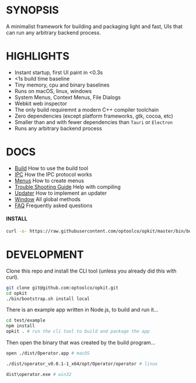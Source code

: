 # SYNOPSIS

A minimalist framework for building and packaging light and fast,
UIs that can run any arbitrary backend process.


# HIGHLIGHTS

- Instant startup, first UI paint in <0.3s
- <1s build time baseline
- Tiny memory, cpu and binary baselines
- Runs on macOS, linux, windows
- System Menus, Context Menus, File Dialogs
- Webkit web inspector
- The only build requiremnt a modern C++ compiler toolchain
- Zero dependencies (except platform frameworks, gtk, cocoa, etc)
- Smaller than and with fewer dependencies than `Tauri` or `Electron`
- Runs any arbitrary backend process


# DOCS

- [Build](/docs/build.md) How to use the build tool
- [IPC](/docs/ipc.md) How the IPC protocol works
- [Menus](/docs/menus.md) How to create menus
- [Trouble Shooting Guide](/docs/troubleshooting.md) Help with compiling
- [Updater](/docs/updater.md) How to implement an updater
- [Window](/docs/window.md) All global methods
- [FAQ](/docs/faq.md) Frequently asked questions


#### INSTALL

```bash
curl -o- https://raw.githubusercontent.com/optoolco/opkit/master/bin/bootstrap.sh | bash -s install
```


# DEVELOPMENT

Clone this repo and install the CLI tool (unless you already did this with curl).

```sh
git clone git@github.com:optoolco/opkit.git
cd opkit
./bin/bootstrap.sh install local
```

There is an example app written in Node.js, to build and run it...

```sh
cd test/example
npm install
opkit . # run the cli tool to build and package the app
```

Then open the binary that was created by the build program...

```sh
open ./dist/Operator.app # macOS
```

```sh
./dist/operator_v0.0.1-1_x64/opt/Operator/operator # linux
```

```sh
dist\operator.exe # win32
```

[01]:https://developer.apple.com/documentation/webkit/wkwebview
[00]:https://developer.apple.com/videos/play/wwdc2020/10188/
[0]:https://github.com/webview/webview/blob/master/webview.h
[1]:https://github.com/javalikescript/webview-c/blob/master/webview-cocoa.c#L508
[2]:https://github.com/PerBothner/DomTerm/blob/1a8eadb111b5c4eab8dce00f5f672801af52d8f5/native/webview.cc#L33
[4]:https://github.com/electron/electron/blob/6b6ffbdd107f4633b2b70d0e41be64aa65efc540/shell/browser/ui/cocoa/electron_menu_controller.mm
[5]:https://github.com/progrium/macdriver/blob/5eac15a75a75a7f275eca60ba2e64e6f29f16061/cocoa/NSWindow.go
